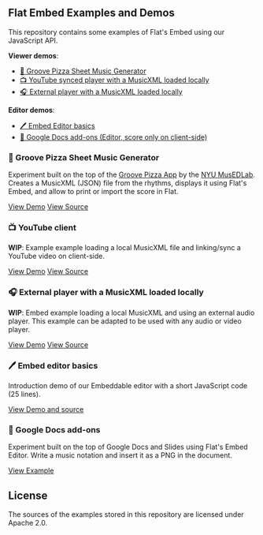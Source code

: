 ## Flat Embed Examples and Demos

This repository contains some examples of Flat's Embed using our JavaScript API.

**Viewer demos**:

* [🍕 Groove Pizza Sheet Music Generator](#-groove-pizza-sheet-music-generator)
* [📺 YouTube synced player with a MusicXML loaded locally](#)
* [🎧 External player with a MusicXML loaded locally](#)

**Editor demos**:

* [🖊️ Embed Editor basics](#)
* [📄 Google Docs add-ons (Editor, score only on client-side)](#-google-docs-add-ons)

###  🍕 Groove Pizza Sheet Music Generator

Experiment built on the top of the [Groove Pizza App](https://apps.musedlab.org/groovepizza) by the [NYU MusEDLab](https://musedlab.org/).
Creates a MusicXML (JSON) file from the rhythms, displays it using Flat's Embed, and allow to print or import the score in Flat.

[View Demo](https://flatio.github.io/experiment-groovepizza/)
[View Source](https://github.com/FlatIO/experiment-groovepizza)

### 📺 YouTube client

**WIP**: Example example loading a local MusicXML file and linking/sync a YouTube video on client-side.

[View Demo]()
[View Source]()

### 🎧 External player with a MusicXML loaded locally

**WIP**: Embed example loading a local MusicXML and using an external audio player. This example can be adapted to be used with any audio or video player.

[View Demo]()
[View Source]()

### 🖊️ Embed editor basics

Introduction demo of our Embeddable editor with a short JavaScript code (25 lines).

[View Demo and source](https://flat.io/developers/docs/embed/javascript-editor.html)

### 📄 Google Docs add-ons

Experiment built on the top of Google Docs and Slides using Flat's Embed Editor. Write a music notation and insert it as a PNG in the document.

[View Example](https://gsuite.google.com/marketplace/app/flat_for_docs/324260072797)

## License

The sources of the examples stored in this repository are licensed under Apache 2.0.